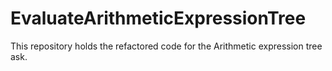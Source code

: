 # EvaluateArithmeticExpressionTree
This repository holds the refactored code for the Arithmetic expression tree ask.
